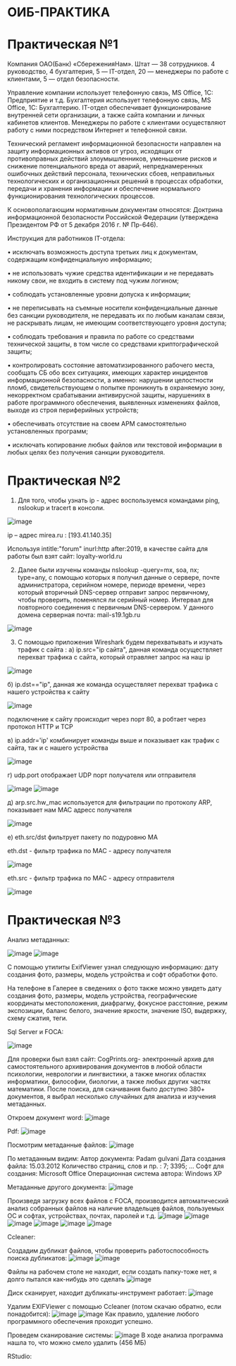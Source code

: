 # ОИБ-ПРАКТИКА
# Практическая №1

Компания ОАО(Банк) «СбереженияНам». Штат — 38 сотрудников. 4 руководство, 4
бухгалтерия, 5 — IT-отдел, 20 — менеджеры по работе с клиентами, 5 — отдел
безопасности. 

Управление компании использует телефонную связь, MS Office, 1С: Предприятие и т.д.
Бухгалтерия использует телефонную связь, MS Office, 1С: Бухгалтерию.
IT-отдел обеспечивает функционирование внутренней сети организации, а также сайта компании и личных кабинетов клиентов.
Менеджеры по работе с
клиентами осуществляют работу с ними посредством Интернет и телефонной связи.

Технический регламент информационной безопасности направлен на защиту информационных активов от угроз, исходящих от противоправных действий злоумышленников, уменьшение рисков и снижение потенциального вреда от аварий, непреднамеренных ошибочных действий персонала, технических сбоев, неправильных технологических и организационных решений в процессах обработки, передачи и хранения информации и обеспечение нормального функционирования технологических процессов.

К основополагающим нормативным документам относятся: Доктрина информационной безопасности Российской Федерации (утверждена Президентом РФ от 5 декабря 2016 г. № Пр-646).

Инструкция для работников IT-отдела:

•	исключать возможность доступа третьих лиц к документам, содержащим конфиденциальную информацию;

•	не использовать чужие средства идентификации и не передавать никому свои, не входить в систему под чужим логином;

•	соблюдать установленные уровни допуска к информации;

•	не переписывать на съемные носители конфиденциальные данные без санкции руководителя, не передавать их по любым каналам связи, не раскрывать лицам, не имеющим соответствующего уровня доступа; 

•	соблюдать требования и правила по работе со средствами технической защиты, в том числе со средствами криптографической защиты;

•	контролировать состояние автоматизированного рабочего места, сообщать СБ обо всех ситуациях, имеющих характер инцидентов информационной безопасности, а именно: нарушении целостности пломб, свидетельствующем о попытке проникнуть в охраняемую зону, некорректном срабатывании антивирусной защиты, нарушениях в работе программного обеспечения, выявленных изменениях файлов, выходе из строя периферийных устройств;

•	обеспечивать отсутствие на своем АРМ самостоятельно установленных программ;

•	исключать копирование любых файлов или текстовой информации в любых целях без получения санкции руководителя.

# Практическая №2
1. Для того, чтобы узнать ip - адрес воспользуемся командами ping, nslookup и tracert в консоли.

![image](https://user-images.githubusercontent.com/70852092/95662585-a640a900-0b40-11eb-819d-4e3f5a3b90fb.png)

ip – адрес mirea.ru : [193.41.140.35]

Используя intitle:"forum" inurl:http after:2019, в качестве сайта для работы был взят сайт: loyalty-world.ru 

2. Далее были изучены команды nslookup -query=mx, soa, nx; type=any, с помощью которых я получил данные о сервере, почте администратора, серийном номере, периоде времени, через который вторичный DNS-сервер отправит запрос первичному, чтобы проверить, поменялся ли серийный номер. Интервал для повторного соединения с первичным DNS-сервером.
У данного домена серверная почта: mail-s19.1gb.ru

![image](https://user-images.githubusercontent.com/70852092/95662616-d0926680-0b40-11eb-94e6-174ee339f74a.png)

3. C помощью приложения Wireshark будем перехватывать и изучать трафик c сайта :
a) ip.src="ip сайта", данная команда осуществляет перехват трафика с сайта, который отравляет запрос на наш ip

![image](https://user-images.githubusercontent.com/70852092/95663085-beb2c280-0b44-11eb-80e0-66e49974576b.png)

б) ip.dst=="ip", данная же команда осуществляет перехват трафика с нашего устройства к сайту

![image](https://user-images.githubusercontent.com/70852092/95663087-c5d9d080-0b44-11eb-87c1-0a13f7b21629.png)

подключение к сайту происходит через порт 80, а робтает через протокол HTTP и TCP

в) ip.addr='ip' комбинирует команды выше и показывает как трафик с сайта, так и с нашего устройства

![image](https://user-images.githubusercontent.com/70852092/95663089-d1c59280-0b44-11eb-8ed6-4d20fc5ecbce.png)

г) udp.port отображает UDP порт получателя или отправителя

![image](https://user-images.githubusercontent.com/70852092/95663094-d8eca080-0b44-11eb-8f01-8f878f0b2a62.png)
![image](https://user-images.githubusercontent.com/70852092/95663099-e144db80-0b44-11eb-8f9f-b934f327561a.png)

д) arp.src.hw_mac используется для фильтрации по протоколу ARP, показывает нам MAC адресс получателя

![image](https://user-images.githubusercontent.com/70852092/95663103-ea35ad00-0b44-11eb-91ad-2e9f60c524c2.png)

е) eth.src/dst фильтрует пакету по подуровню MA

eth.dst - фильтр трафика по MAC - адресу получателя

![image](https://user-images.githubusercontent.com/70852092/95663104-f1f55180-0b44-11eb-83ac-abf450329f90.png)

eth.src - фильтр трафика по MAC - адресу отправителя

![image](https://user-images.githubusercontent.com/70852092/95663105-f91c5f80-0b44-11eb-916c-c55c6711f1e7.png)

# Практическая №3

Анализ метаданных:

![image](https://user-images.githubusercontent.com/70852092/95773529-517b6a80-0cc7-11eb-950a-279125852bbf.png)
![image](https://user-images.githubusercontent.com/70852092/95773550-59d3a580-0cc7-11eb-8dc1-66cc2676442a.png)

С помощью утилиты ExifViewer узнал следующую информацию: дату создания фото, размеры, модель устройства и софт обработки фото.

На телефоне в Галерее в сведениях о фото также можно увидеть дату создания фото, размеры, модель устройства, географические координаты местоположения, диафрагму, фокусное расстояние, режим экспозиции, баланс белого, значение яркости, значение ISO, выдержку, схему сжатия, теги.


Sql Server и FOCA:

![image](https://user-images.githubusercontent.com/70852092/95773744-ba62e280-0cc7-11eb-9e33-72d936bbf44b.png)

Для проверки был взял сайт:  CogPrints.org- электронный архив для самостоятельного архивирования документов в любой области психологии, неврологии и лингвистики, а также многих областях информатики, философии, биологии, а также любых других частях математики.
После поиска, для скачивания было доступно 380+ документов, я выбрал несколько случайных для анализа и изучения метаданных.

Откроем документ word:
![image](https://user-images.githubusercontent.com/70852092/95773834-e8482700-0cc7-11eb-88ce-3e77b868217f.png)

Pdf:
![image](https://user-images.githubusercontent.com/70852092/95773903-0877e600-0cc8-11eb-8d77-7ae67b74cc43.png)

Посмотрим метаданные файлов:
![image](https://user-images.githubusercontent.com/70852092/95773953-247b8780-0cc8-11eb-9c57-94d83a337ef4.png)

По метаданным видим:
Автор документа: Padam gulvani
Дата создания файла: 15.03.2012
Количество страниц, слов и пр. : 7; 3395; ...
Софт для создания: Microsoft Office
Операционная система автора: Windows XP

Метаданные другого документа:
![image](https://user-images.githubusercontent.com/70852092/95774025-4b39be00-0cc8-11eb-992f-f969e4ab347a.png)

Произведя загрузку всех файлов с FOCA, производится автоматический анализ собранных файлов на наличие владельцев файлов, пользуемых ОС и софтах, устройствах, почтах, паролей и т.д.
![image](https://user-images.githubusercontent.com/70852092/95774085-6c021380-0cc8-11eb-8c85-280772bbbb78.png)
![image](https://user-images.githubusercontent.com/70852092/95774140-81773d80-0cc8-11eb-9df6-a19f35bde2dc.png)
![image](https://user-images.githubusercontent.com/70852092/95774174-918f1d00-0cc8-11eb-987c-38ea4eecba6b.png)
![image](https://user-images.githubusercontent.com/70852092/95774216-a370c000-0cc8-11eb-8c79-b3703f9269ba.png)
![image](https://user-images.githubusercontent.com/70852092/95774246-b2f00900-0cc8-11eb-8f89-bf1459d72069.png)
![image](https://user-images.githubusercontent.com/70852092/95774282-c4391580-0cc8-11eb-862d-00d55a7c383c.png)

Ccleaner:

Создадим дубликат файлов, чтобы проверить работоспособность поиска дубликатов:
![image](https://user-images.githubusercontent.com/70852092/95774347-ecc10f80-0cc8-11eb-8a02-04c3eb1ccf96.png)
![image](https://user-images.githubusercontent.com/70852092/95774407-08c4b100-0cc9-11eb-9460-8dcfaf580bb7.png)

Файлы на рабочем столе не находит, если создать папку-тоже нет, я долго пытался как-нибудь это сделать 
![image](https://user-images.githubusercontent.com/70852092/95774468-26921600-0cc9-11eb-82f2-73b6f2affab9.png)

Диск сканирует, находит дубликаты-инструмент работает:
![image](https://user-images.githubusercontent.com/70852092/95774542-4590a800-0cc9-11eb-9842-8655dd438105.png)

Удалим EXIFViewer с помощью Ccleaner (потом скачаю обратно, если понадобится):
![image](https://user-images.githubusercontent.com/70852092/95774622-6ce77500-0cc9-11eb-8495-91bcbae25146.png)
![image](https://user-images.githubusercontent.com/70852092/95774673-81c40880-0cc9-11eb-8f6d-fffc16bf7d19.png)
Как правило, удаление любого программного обеспечения проходит успешно.

Проведем сканирование системы:
![image](https://user-images.githubusercontent.com/70852092/95774736-a4eeb800-0cc9-11eb-8a23-1bbf53f598d0.png)
В ходе анализа программа нашла то, что можно смело удалить (456 МБ)

RStudio:
